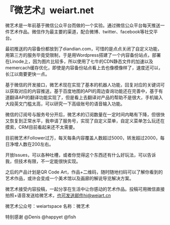 『微艺术』weiart.net
=====

微艺术是一年前基于微信公众平台而做的一个实验。通过微信公众平台每天推送一件艺术作品。微信作为最主要的渠道，配合微博、twitter、facebook等社交平台。

最初推送的内容备份都放到了diandian.com，可惜的是点点关闭了自定义功能，用第三方的服务毕竟受限制，于是用Wordpress搭建了一个内容备份站点，部署在Linode上，因为图片比较多，所以使用了七牛的CDN静态文件的加速以及memercach缓存优化，即使是内容备份站点看上去也像模像样了，速度还可以，长江以南要更快一点。

基于微信的开发接口，微艺术现在实现了基本的机器人功能，回复对应的关键词可以获取对应的内容推送，基于百度地图的API的周边查询功能还在完善中，基于有道翻译API的翻译功能实现了，但是看上去翻译对产品的帮助不是很大，手机输入大段英文门槛太高，可以研究一下高级账号的语音输入功能。

微信的订阅号与服务号分开后，微艺术的订阅数量在一定时间内略有下降，但很快又恢复到正常水平，我申请了服务号，实现了自定义菜单，自定义菜单怎么玩还在摸索，CRM目前看起来还不太需要。

目前微艺术Follower过万，每天每条内容覆盖人数超过5000，转发超过2000，每日净增人数在200左右。

开放Issues，可以各种吐槽，或者你觉得这个东西还有什么好玩法，可以告诉我，但技术有限，不一定能很快实现。

之后的产品计划是QR Code Art，作品+二维码，随时随地扫码可以了解你看到的艺术作品，或许会变成一个美术馆以及画廊的解说导览解决方案。

微艺术接受内容投稿，一起分享在生活中让你感动的艺术作品。投稿可用微信直接拍照+语音发送给微艺术，也可发送邮件hi@weiart.cn

微艺术公众号：weiartspace    名称：微艺术

特别感谢 @Denis  @happyet @fish
